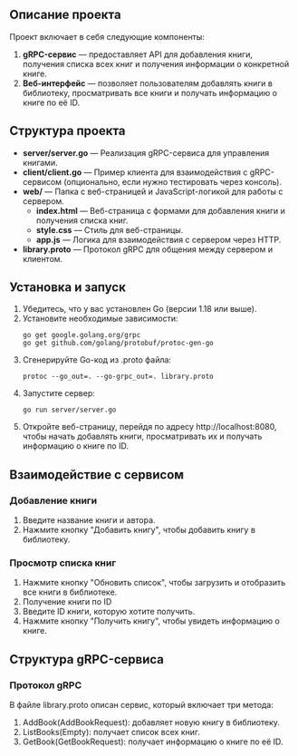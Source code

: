 ## Описание проекта

Проект включает в себя следующие компоненты:
1. **gRPC-сервис** — предоставляет API для добавления книги, получения списка всех книг и получения информации о конкретной книге.
2. **Веб-интерфейс** — позволяет пользователям добавлять книги в библиотеку, просматривать все книги и получать информацию о книге по её ID.

## Структура проекта

- **server/server.go** — Реализация gRPC-сервиса для управления книгами.
- **client/client.go** — Пример клиента для взаимодействия с gRPC-сервисом (опционально, если нужно тестировать через консоль).
- **web/** — Папка с веб-страницей и JavaScript-логикой для работы с сервером.
  - **index.html** — Веб-страница с формами для добавления книги и получения списка книг.
  - **style.css** — Стиль для веб-страницы.
  - **app.js** — Логика для взаимодействия с сервером через HTTP.
- **library.proto** — Протокол gRPC для общения между сервером и клиентом.

## Установка и запуск

1. Убедитесь, что у вас установлен Go (версии 1.18 или выше).
2. Установите необходимые зависимости:
   ```
   go get google.golang.org/grpc
   go get github.com/golang/protobuf/protoc-gen-go
   ```
3. Сгенерируйте Go-код из .proto файла:
   ```
   protoc --go_out=. --go-grpc_out=. library.proto
   ```
4. Запустите сервер:
   ```
   go run server/server.go
   ```
5. Откройте веб-страницу, перейдя по адресу http://localhost:8080, чтобы начать добавлять книги, просматривать их и получать информацию о книге по ID.

## Взаимодействие с сервисом
### Добавление книги
1. Введите название книги и автора.
2. Нажмите кнопку "Добавить книгу", чтобы добавить книгу в библиотеку.
   
### Просмотр списка книг
1. Нажмите кнопку "Обновить список", чтобы загрузить и отобразить все книги в библиотеке.
2. Получение книги по ID
3. Введите ID книги, которую хотите получить.
4. Нажмите кнопку "Получить книгу", чтобы увидеть информацию о книге.

## Структура gRPC-сервиса
### Протокол gRPC

В файле library.proto описан сервис, который включает три метода:

1. AddBook(AddBookRequest): добавляет новую книгу в библиотеку.
2. ListBooks(Empty): получает список всех книг.
3. GetBook(GetBookRequest): получает информацию о книге по её ID.
